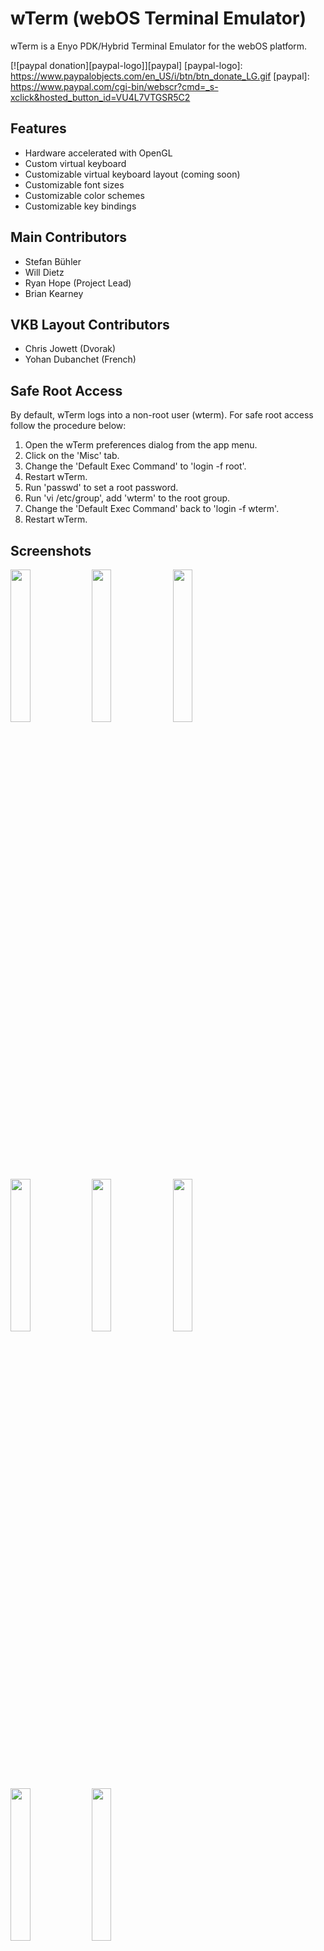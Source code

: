 wTerm (webOS Terminal Emulator)
===============================

wTerm is a Enyo PDK/Hybrid Terminal Emulator for the webOS platform.

[![paypal donation][paypal-logo]][paypal]
[paypal-logo]: https://www.paypalobjects.com/en_US/i/btn/btn_donate_LG.gif
[paypal]: https://www.paypal.com/cgi-bin/webscr?cmd=_s-xclick&hosted_button_id=VU4L7VTGSR5C2


Features
--------

* Hardware accelerated with OpenGL
* Custom virtual keyboard
* Customizable virtual keyboard layout (coming soon)
* Customizable font sizes
* Customizable color schemes
* Customizable key bindings

Main Contributors
-----------------

* Stefan Bühler
* Will Dietz
* Ryan Hope (Project Lead)
* Brian Kearney

VKB Layout Contributors
-----------------------

* Chris Jowett (Dvorak)
* Yohan Dubanchet (French)

Safe Root Access
----------------

By default, wTerm logs into a non-root user (wterm). For safe root access follow the procedure below:

1. Open the wTerm preferences dialog from the app menu.
1. Click on the 'Misc' tab.
1. Change the 'Default Exec Command' to 'login -f root'.
1. Restart wTerm.
1. Run 'passwd' to set a root password.
1. Run 'vi /etc/group', add 'wterm' to the root group.
1. Change the 'Default Exec Command' back to 'login -f wterm'.
1. Restart wTerm.


Screenshots
-----------

<a href="https://github.com/PuffTheMagic/wTerm/raw/master/screenshots/htop.png"><img src="https://github.com/PuffTheMagic/wTerm/raw/master/screenshots/htop.png" width=25%></a>
<a href="https://github.com/PuffTheMagic/wTerm/raw/master/screenshots/irssi.png"><img src="https://github.com/PuffTheMagic/wTerm/raw/master/screenshots/irssi.png" width=25%></a>
<a href="https://github.com/PuffTheMagic/wTerm/raw/master/screenshots/midnight_commander.png"><img src="https://github.com/PuffTheMagic/wTerm/raw/master/screenshots/midnight_commander.png" width=25%></a><br>
<a href="https://github.com/PuffTheMagic/wTerm/raw/master/screenshots/vim.png"><img src="https://github.com/PuffTheMagic/wTerm/raw/master/screenshots/vim.png" width=25%></a>
<a href="https://github.com/PuffTheMagic/wTerm/raw/master/screenshots/emacs.png"><img src="https://github.com/PuffTheMagic/wTerm/raw/master/screenshots/emacs.png" width=25%></a>
<a href="https://github.com/PuffTheMagic/wTerm/raw/master/screenshots/exhibition.png"><img src="https://github.com/PuffTheMagic/wTerm/raw/master/screenshots/exhibition.png" width=25%></a><br>
<a href="https://github.com/PuffTheMagic/wTerm/raw/master/screenshots/stack_of_wterms.png"><img src="https://github.com/PuffTheMagic/wTerm/raw/master/screenshots/stack_of_wterms.png" width=25%></a>
<a href="https://github.com/PuffTheMagic/wTerm/raw/master/screenshots/just_type.png"><img src="https://github.com/PuffTheMagic/wTerm/raw/master/screenshots/just_type.png" width=25%></a>
